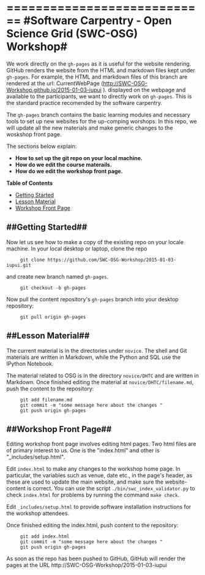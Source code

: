 ============================
#Software Carpentry - Open Science Grid (SWC-OSG) Workshop#
============================

We work directly on the `gh-pages` as it is useful for the website 
rendering. GitHub renders the website from the HTML and markdown 
files kept under `gh-pages`. For example, the HTML and 
markdown files of this branch are rendered at the url: 
CurrentWebPage (http://SWC-OSG-Workshop.github.io/2015-01-03-iupui ). 
displayed on the webpage and available to the participants, we want to directly work 
on `gh-pages`. This is the standard practice recomended by the software carpentry. 


The `gh-pages` branch contains the basic learning modules and necessary 
tools to set up new websites for the up-comping worshops. In this repo, we will 
update all the new materials and make generic changes to the woskshop front page. 


The sections below explain:

* __How to set up the git repo on your local machine.__
* __How do we edit the course materails.__
* __How do we edit the workshop front page.__


**Table of Contents**

*   [Getting Started](#getting-started)
*   [Lesson Material](#lession-material)
*   [Workshop Front Page](#workshop-frontpage)

##Getting Started##
---------------


Now let us see how to make a copy of the existing repo on your locale machine.  In your local 
desktop or laptop, clone the repo 

~~~
     git clone https://github.com/SWC-OSG-Workshop/2015-01-03-iupui.git
~~~

and create new branch named `gh-pages`.

~~~
     git checkout -b gh-pages
~~~

Now pull the content repository's `gh-pages` branch into your desktop repository:

~~~
     git pull origin gh-pages
~~~
##Lesson Material##
---------------

The current material is in the directories under `novice`. The shell and Git materials are 
written in Markdown, while the Python and SQL use the IPython Notebook. 

The material related to OSG is in the directory `novice/DHTC` and are written in Markdown.  Once 
finished editing the material at `novice/DHTC/filename.md`, push the content to the repository:

~~~
     git add filename.md
     git commit -m "some message here about the changes " 
     git push origin gh-pages
~~~



##Workshop Front Page##
-------------------

Editing workshop front page involves editing html pages. Two html files are of 
primary interest to us. One is the "index.html" and other is "_includes/setup.html".


Edit `index.html` to make any changes to the workshop home page.
    In particular, the variables such as venue, date etc., in the page's header,
    as these are used to update the main website, and make sure the website-content is correct.
    You can use the script `./bin/swc_index_validator.py` to 
    check `index.html` for problems
    by running the command `make check`.


Edit `_includes/setup.html` to provide software installation instructions for the workshop attendees.

Once finished editing the index.html, push content to the repository:
~~~
     git add index.html
     git commit -m "some message here about the changes " 
     git push origin gh-pages
~~~

As soon as the repo has been pushed to GitHub, GitHub will render the pages
at the URL http://SWC-OSG-Workshop/2015-01-03-iupui 


